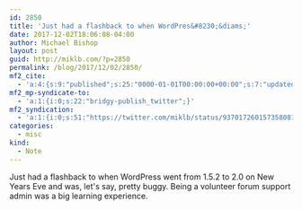 ```yaml
---
id: 2850
title: 'Just had a flashback to when WordPres&#8230;&diams;'
date: 2017-12-02T18:06:08-04:00
author: Michael Bishop
layout: post
guid: http://miklb.com/?p=2850
permalink: /blog/2017/12/02/2850/
mf2_cite:
  - 'a:4:{s:9:"published";s:25:"0000-01-01T00:00:00+00:00";s:7:"updated";s:25:"0000-01-01T00:00:00+00:00";s:8:"category";a:1:{i:0;s:0:"";}s:6:"author";a:0:{}}'
mf2_mp-syndicate-to:
  - 'a:1:{i:0;s:22:"bridgy-publish_twitter";}'
mf2_syndication:
  - 'a:1:{i:0;s:51:"https://twitter.com/miklb/status/937017260157358081";}'
categories:
  - misc
kind:
  - Note
---
```

Just had a flashback to when WordPress went from 1.5.2 to 2.0 on New Years Eve and was, let's say, pretty buggy. Being a volunteer forum support admin was a big learning experience.